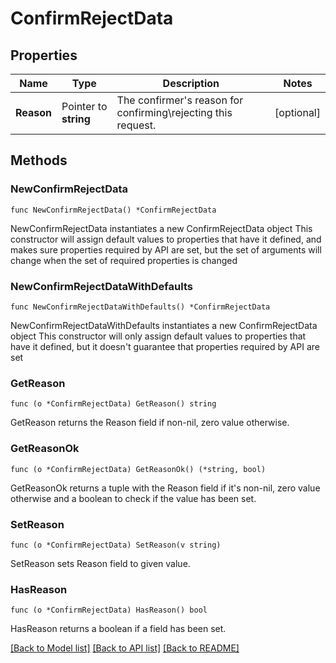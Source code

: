 # ConfirmRejectData

## Properties

Name | Type | Description | Notes
------------ | ------------- | ------------- | -------------
**Reason** | Pointer to **string** | The confirmer&#39;s reason for confirming\\rejecting this request. | [optional] 

## Methods

### NewConfirmRejectData

`func NewConfirmRejectData() *ConfirmRejectData`

NewConfirmRejectData instantiates a new ConfirmRejectData object
This constructor will assign default values to properties that have it defined,
and makes sure properties required by API are set, but the set of arguments
will change when the set of required properties is changed

### NewConfirmRejectDataWithDefaults

`func NewConfirmRejectDataWithDefaults() *ConfirmRejectData`

NewConfirmRejectDataWithDefaults instantiates a new ConfirmRejectData object
This constructor will only assign default values to properties that have it defined,
but it doesn't guarantee that properties required by API are set

### GetReason

`func (o *ConfirmRejectData) GetReason() string`

GetReason returns the Reason field if non-nil, zero value otherwise.

### GetReasonOk

`func (o *ConfirmRejectData) GetReasonOk() (*string, bool)`

GetReasonOk returns a tuple with the Reason field if it's non-nil, zero value otherwise
and a boolean to check if the value has been set.

### SetReason

`func (o *ConfirmRejectData) SetReason(v string)`

SetReason sets Reason field to given value.

### HasReason

`func (o *ConfirmRejectData) HasReason() bool`

HasReason returns a boolean if a field has been set.


[[Back to Model list]](../README.md#documentation-for-models) [[Back to API list]](../README.md#documentation-for-api-endpoints) [[Back to README]](../README.md)



